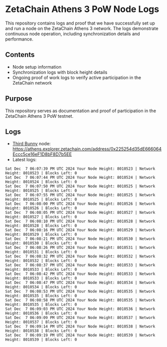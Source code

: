 # ZetaChain Athens 3 PoW Node Logs
This repository contains logs and proof that we have successfully set up and run a node on the ZetaChain Athens 3 network. The logs demonstrate continuous node operation, including synchronization details and performance.

## Contents
- Node setup information
- Synchronization logs with block height details
- Ongoing proof of work logs to verify active participation in the ZetaChain network

## Purpose
This repository serves as documentation and proof of participation in the ZetaChain Athens 3 PoW testnet.

## Logs

- [Third Bunny](https://thirdbunny.xyz/) node: https://athens.explorer.zetachain.com/address/0x225254d35dE666064Eccc5ce16eF1D8bF8D7b5EE
- Latest logs:
```
Sat Dec  7 06:07:39 PM UTC 2024 Your Node Height: 8010523 | Network Height: 8010523 | Blocks Left: 0
Sat Dec  7 06:07:44 PM UTC 2024 Your Node Height: 8010524 | Network Height: 8010524 | Blocks Left: 0
Sat Dec  7 06:07:50 PM UTC 2024 Your Node Height: 8010525 | Network Height: 8010525 | Blocks Left: 0
Sat Dec  7 06:07:55 PM UTC 2024 Your Node Height: 8010525 | Network Height: 8010525 | Blocks Left: 0
Sat Dec  7 06:08:00 PM UTC 2024 Your Node Height: 8010526 | Network Height: 8010526 | Blocks Left: 0
Sat Dec  7 06:08:05 PM UTC 2024 Your Node Height: 8010527 | Network Height: 8010527 | Blocks Left: 0
Sat Dec  7 06:08:10 PM UTC 2024 Your Node Height: 8010528 | Network Height: 8010528 | Blocks Left: 0
Sat Dec  7 06:08:16 PM UTC 2024 Your Node Height: 8010529 | Network Height: 8010529 | Blocks Left: 0
Sat Dec  7 06:08:21 PM UTC 2024 Your Node Height: 8010530 | Network Height: 8010530 | Blocks Left: 0
Sat Dec  7 06:08:26 PM UTC 2024 Your Node Height: 8010531 | Network Height: 8010531 | Blocks Left: 0
Sat Dec  7 06:08:32 PM UTC 2024 Your Node Height: 8010532 | Network Height: 8010532 | Blocks Left: 0
Sat Dec  7 06:08:37 PM UTC 2024 Your Node Height: 8010533 | Network Height: 8010533 | Blocks Left: 0
Sat Dec  7 06:08:42 PM UTC 2024 Your Node Height: 8010533 | Network Height: 8010533 | Blocks Left: 0
Sat Dec  7 06:08:47 PM UTC 2024 Your Node Height: 8010534 | Network Height: 8010534 | Blocks Left: 0
Sat Dec  7 06:08:53 PM UTC 2024 Your Node Height: 8010535 | Network Height: 8010535 | Blocks Left: 0
Sat Dec  7 06:08:58 PM UTC 2024 Your Node Height: 8010535 | Network Height: 8010535 | Blocks Left: 0
Sat Dec  7 06:09:03 PM UTC 2024 Your Node Height: 8010536 | Network Height: 8010536 | Blocks Left: 0
Sat Dec  7 06:09:09 PM UTC 2024 Your Node Height: 8010537 | Network Height: 8010537 | Blocks Left: 0
Sat Dec  7 06:09:14 PM UTC 2024 Your Node Height: 8010538 | Network Height: 8010538 | Blocks Left: 0
Sat Dec  7 06:09:19 PM UTC 2024 Your Node Height: 8010539 | Network Height: 8010539 | Blocks Left: 0
```
